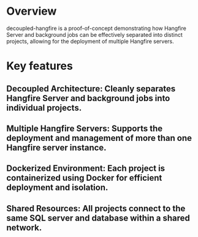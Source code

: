 # Overview
decoupled-hangfire is a proof-of-concept demonstrating how Hangfire Server and background jobs can be effectively separated into distinct projects, allowing for the deployment of multiple Hangfire servers.

# Key features

## Decoupled Architecture: Cleanly separates Hangfire Server and background jobs into individual projects.

## Multiple Hangfire Servers: Supports the deployment and management of more than one Hangfire server instance.

## Dockerized Environment: Each project is containerized using Docker for efficient deployment and isolation.

## Shared Resources: All projects connect to the same SQL server and database within a shared network.
